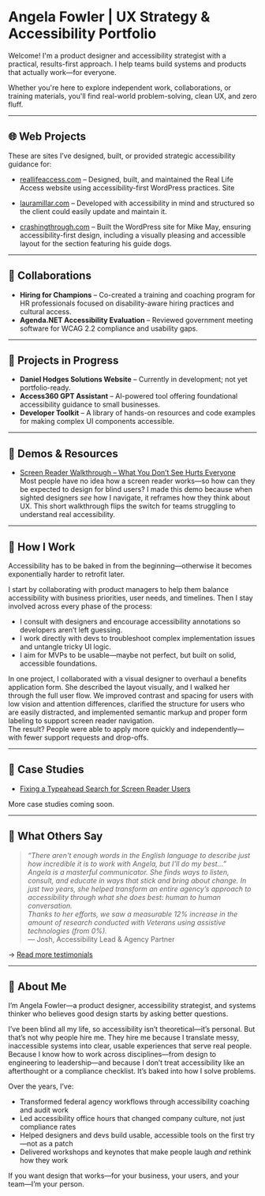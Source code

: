 # Angela Fowler | UX Strategy & Accessibility Portfolio

Welcome! I'm a product designer and accessibility strategist with a practical, results-first approach. I help teams build systems and products that actually work—for everyone.

Whether you're here to explore independent work, collaborations, or training materials, you'll find real-world problem-solving, clean UX, and zero fluff.

---

## 🌐 Web Projects
These are sites I’ve designed, built, or provided strategic accessibility guidance for:
- [reallifeaccess.com](https://www.reallifeaccess.com) – Designed, built, and maintained the Real Life Access website using accessibility-first WordPress practices. Site 

- [lauramillar.com](http://www.lauramillar.com) – Developed with accessibility in mind and structured so the client could easily update and maintain it.
- [crashingthrough.com](https://www.crashingthrough.com) – Built the WordPress site for Mike May, ensuring accessibility-first design, including a visually pleasing and accessible layout for the section featuring his guide dogs.

---

## 🤝 Collaborations

- **Hiring for Champions** – Co-created a training and coaching program for HR professionals focused on disability-aware hiring practices and cultural access.
- **Agenda.NET Accessibility Evaluation** – Reviewed government meeting software for WCAG 2.2 compliance and usability gaps.

---

## 🚧 Projects in Progress

- **Daniel Hodges Solutions Website** – Currently in development; not yet portfolio-ready.
- **Access360 GPT Assistant** – AI-powered tool offering foundational accessibility guidance to small businesses.
- **Developer Toolkit** – A library of hands-on resources and code examples for making complex UI components accessible.

---

## 🎥 Demos & Resources

- [Screen Reader Walkthrough – What You Don’t See Hurts Everyone](https://youtu.be/9EVDTUl0fA4)  
  Most people have no idea how a screen reader works—so how can they be expected to design for blind users? I made this demo because when sighted designers *see* how I navigate, it reframes how they think about UX. This short walkthrough flips the switch for teams struggling to understand real accessibility.

---

## 🧠 How I Work

Accessibility has to be baked in from the beginning—otherwise it becomes exponentially harder to retrofit later.

I start by collaborating with product managers to help them balance accessibility with business priorities, user needs, and timelines. Then I stay involved across every phase of the process:

- I consult with designers and encourage accessibility annotations so developers aren’t left guessing.
- I work directly with devs to troubleshoot complex implementation issues and untangle tricky UI logic.
- I aim for MVPs to be usable—maybe not perfect, but built on solid, accessible foundations.

In one project, I collaborated with a visual designer to overhaul a benefits application form. She described the layout visually, and I walked her through the full user flow. We improved contrast and spacing for users with low vision and attention differences, clarified the structure for users who are easily distracted, and implemented semantic markup and proper form labeling to support screen reader navigation.  
The result? People were able to apply more quickly and independently—with fewer support requests and drop-offs.

---

## 📄 Case Studies

- [Fixing a Typeahead Search for Screen Reader Users](./case-study-va-typeahead.md)

More case studies coming soon.

---

## 💬 What Others Say

> *“There aren't enough words in the English language to describe just how incredible it is to work with Angela, but I'll do my best…”*  
> *Angela is a masterful communicator. She finds ways to listen, consult, and educate in ways that stick and bring about change. In just two years, she helped transform an entire agency’s approach to accessibility through what she does best: human to human conversation.*  
> *Thanks to her efforts, we saw a measurable 12% increase in the amount of research conducted with Veterans using assistive technologies (from 0%).*  
> — Josh, Accessibility Lead & Agency Partner

→ [Read more testimonials](./testimonials.md)

---

## 👤 About Me

I’m Angela Fowler—a product designer, accessibility strategist, and systems thinker who believes good design starts by asking better questions.

I’ve been blind all my life, so accessibility isn’t theoretical—it’s personal. But that’s not why people hire me. They hire me because I translate messy, inaccessible systems into clear, usable experiences that serve real people. Because I know how to work across disciplines—from design to engineering to leadership—and because I don’t treat accessibility like an afterthought or a compliance checklist. It’s baked into how I solve problems.

Over the years, I’ve:
- Transformed federal agency workflows through accessibility coaching and audit work  
- Led accessibility office hours that changed company culture, not just compliance rates  
- Helped designers and devs build usable, accessible tools on the first try—not as a patch  
- Delivered workshops and keynotes that make people laugh *and* rethink how they work

If you want design that works—for your business, your users, and your team—I’m your person.

